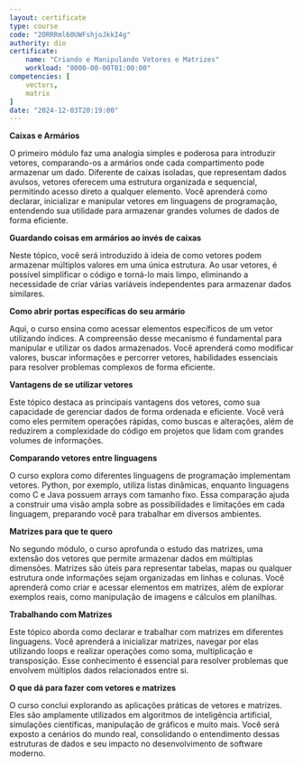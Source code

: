 ```yaml
---
layout: certificate
type: course
code: "2ORRRml60UWFshjoJkkI4g"
authority: dio
certificate:
    name: "Criando e Manipulando Vetores e Matrizes"
    workload: "0000-00-00T01:00:00"
competencies: [
    vectors,
    matrix
]
date: "2024-12-03T20:19:00"
---
```


**Caixas e Armários**

O primeiro módulo faz uma analogia simples e poderosa para introduzir vetores, comparando-os a armários onde cada compartimento pode armazenar um dado. Diferente de caixas isoladas, que representam dados avulsos, vetores oferecem uma estrutura organizada e sequencial, permitindo acesso direto a qualquer elemento. Você aprenderá como declarar, inicializar e manipular vetores em linguagens de programação, entendendo sua utilidade para armazenar grandes volumes de dados de forma eficiente.  

**Guardando coisas em armários ao invés de caixas**

Neste tópico, você será introduzido à ideia de como vetores podem armazenar múltiplos valores em uma única estrutura. Ao usar vetores, é possível simplificar o código e torná-lo mais limpo, eliminando a necessidade de criar várias variáveis independentes para armazenar dados similares.  

**Como abrir portas específicas do seu armário**

Aqui, o curso ensina como acessar elementos específicos de um vetor utilizando índices. A compreensão desse mecanismo é fundamental para manipular e utilizar os dados armazenados. Você aprenderá como modificar valores, buscar informações e percorrer vetores, habilidades essenciais para resolver problemas complexos de forma eficiente.  

**Vantagens de se utilizar vetores**

Este tópico destaca as principais vantagens dos vetores, como sua capacidade de gerenciar dados de forma ordenada e eficiente. Você verá como eles permitem operações rápidas, como buscas e alterações, além de reduzirem a complexidade do código em projetos que lidam com grandes volumes de informações.  

**Comparando vetores entre linguagens**

O curso explora como diferentes linguagens de programação implementam vetores. Python, por exemplo, utiliza listas dinâmicas, enquanto linguagens como C e Java possuem arrays com tamanho fixo. Essa comparação ajuda a construir uma visão ampla sobre as possibilidades e limitações em cada linguagem, preparando você para trabalhar em diversos ambientes.  

**Matrizes para que te quero**

No segundo módulo, o curso aprofunda o estudo das matrizes, uma extensão dos vetores que permite armazenar dados em múltiplas dimensões. Matrizes são úteis para representar tabelas, mapas ou qualquer estrutura onde informações sejam organizadas em linhas e colunas. Você aprenderá como criar e acessar elementos em matrizes, além de explorar exemplos reais, como manipulação de imagens e cálculos em planilhas.  

**Trabalhando com Matrizes**

Este tópico aborda como declarar e trabalhar com matrizes em diferentes linguagens. Você aprenderá a inicializar matrizes, navegar por elas utilizando loops e realizar operações como soma, multiplicação e transposição. Esse conhecimento é essencial para resolver problemas que envolvem múltiplos dados relacionados entre si.  

**O que dá para fazer com vetores e matrizes**

O curso conclui explorando as aplicações práticas de vetores e matrizes. Eles são amplamente utilizados em algoritmos de inteligência artificial, simulações científicas, manipulação de gráficos e muito mais. Você será exposto a cenários do mundo real, consolidando o entendimento dessas estruturas de dados e seu impacto no desenvolvimento de software moderno.  